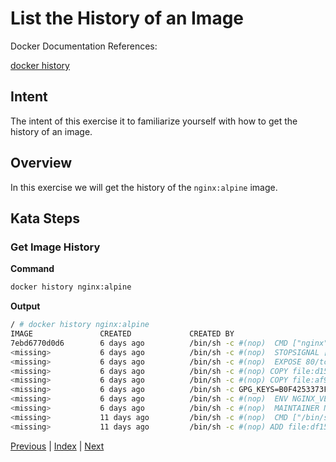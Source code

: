 # List the History of an Image

Docker Documentation References:

[docker history](https://docs.docker.com/engine/reference/commandline/history/)

## Intent

The intent of this exercise it to familiarize yourself with how to get the history of an image.

## Overview

In this exercise we will get the history of the `nginx:alpine` image.

## Kata Steps

### Get Image History

**Command**

```bash
docker history nginx:alpine
```

**Output**

```bash
/ # docker history nginx:alpine
IMAGE               CREATED             CREATED BY                                      SIZE                COMMENT
7ebd6770d0d6        6 days ago          /bin/sh -c #(nop)  CMD ["nginx" "-g" "daem...   0 B
<missing>           6 days ago          /bin/sh -c #(nop)  STOPSIGNAL [SIGTERM]         0 B
<missing>           6 days ago          /bin/sh -c #(nop)  EXPOSE 80/tcp                0 B
<missing>           6 days ago          /bin/sh -c #(nop) COPY file:d15ceb73c6ea77...   1.1 kB
<missing>           6 days ago          /bin/sh -c #(nop) COPY file:af94db45bb7e4b...   643 B
<missing>           6 days ago          /bin/sh -c GPG_KEYS=B0F4253373F8F6F510D421...   11.5 MB
<missing>           6 days ago          /bin/sh -c #(nop)  ENV NGINX_VERSION=1.13.1     0 B
<missing>           6 days ago          /bin/sh -c #(nop)  MAINTAINER NGINX Docker...   0 B
<missing>           11 days ago         /bin/sh -c #(nop)  CMD ["/bin/sh"]              0 B
<missing>           11 days ago         /bin/sh -c #(nop) ADD file:df15515197b1837...   3.98 MB
```

[Previous](33_create_container.md) | [Index](README.md) | [Next](35_system_info.md)
